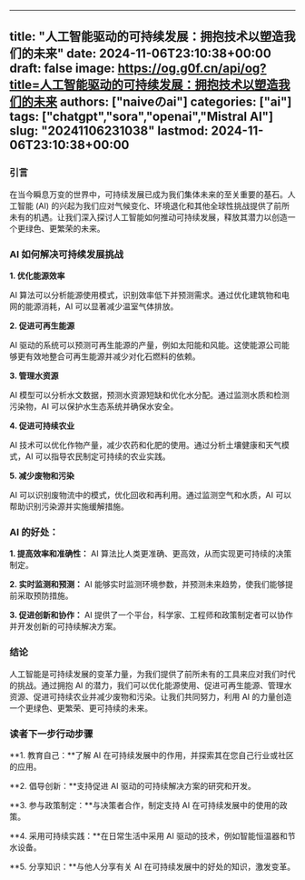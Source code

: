 
---
title: "人工智能驱动的可持续发展：拥抱技术以塑造我们的未来"
date: 2024-11-06T23:10:38+00:00
draft: false
image: https://og.g0f.cn/api/og?title=人工智能驱动的可持续发展：拥抱技术以塑造我们的未来
authors: ["naiveのai"]
categories: ["ai"]
tags: ["chatgpt","sora","openai","Mistral AI"]
slug: "20241106231038"
lastmod: 2024-11-06T23:10:38+00:00
---
### 引言

在当今瞬息万变的世界中，可持续发展已成为我们集体未来的至关重要的基石。人工智能 (AI) 的兴起为我们应对气候变化、环境退化和其他全球性挑战提供了前所未有的机遇。让我们深入探讨人工智能如何推动可持续发展，释放其潜力以创造一个更绿色、更繁荣的未来。

### AI 如何解决可持续发展挑战

**1. 优化能源效率**

AI 算法可以分析能源使用模式，识别效率低下并预测需求。通过优化建筑物和电网的能源消耗，AI 可以显著减少温室气体排放。

**2. 促进可再生能源**

AI 驱动的系统可以预测可再生能源的产量，例如太阳能和风能。这使能源公司能够更有效地整合可再生能源并减少对化石燃料的依赖。

**3. 管理水资源**

AI 模型可以分析水文数据，预测水资源短缺和优化水分配。通过监测水质和检测污染物，AI 可以保护水生态系统并确保水安全。

**4. 促进可持续农业**

AI 技术可以优化作物产量，减少农药和化肥的使用。通过分析土壤健康和天气模式，AI 可以指导农民制定可持续的农业实践。

**5. 减少废物和污染**

AI 可以识别废物流中的模式，优化回收和再利用。通过监测空气和水质，AI 可以帮助识别污染源并实施缓解措施。

### AI 的好处：

**1. 提高效率和准确性：** AI 算法比人类更准确、更高效，从而实现更可持续的决策制定。

**2. 实时监测和预测：** AI 能够实时监测环境参数，并预测未来趋势，使我们能够提前采取预防措施。

**3. 促进创新和协作：** AI 提供了一个平台，科学家、工程师和政策制定者可以协作并开发创新的可持续解决方案。

### 结论

人工智能是可持续发展的变革力量，为我们提供了前所未有的工具来应对我们时代的挑战。通过拥抱 AI 的潜力，我们可以优化能源使用、促进可再生能源、管理水资源、促进可持续农业并减少废物和污染。让我们共同努力，利用 AI 的力量创造一个更绿色、更繁荣、更可持续的未来。

### 读者下一步行动步骤

**1. 教育自己：**了解 AI 在可持续发展中的作用，并探索其在您自己行业或社区的应用。

**2. 倡导创新：**支持促进 AI 驱动的可持续解决方案的研究和开发。

**3. 参与政策制定：**与决策者合作，制定支持 AI 在可持续发展中的使用的政策。

**4. 采用可持续实践：**在日常生活中采用 AI 驱动的技术，例如智能恒温器和节水设备。

**5. 分享知识：**与他人分享有关 AI 在可持续发展中的好处的知识，激发变革。